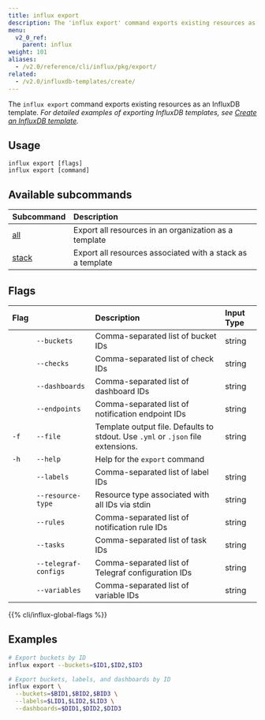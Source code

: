 ```yaml
---
title: influx export
description: The 'influx export' command exports existing resources as an InfluxDB template.
menu:
  v2_0_ref:
    parent: influx
weight: 101
aliases:
  - /v2.0/reference/cli/influx/pkg/export/
related:
  - /v2.0/influxdb-templates/create/
---
```


The `influx export` command exports existing resources as an InfluxDB template.
_For detailed examples of exporting InfluxDB templates, see
[Create an InfluxDB template](/v2.0/influxdb-templates/create/)._

## Usage
```
influx export [flags]
influx export [command]
```

## Available subcommands
| Subcommand                                        | Description                                                |
|:----------                                        |:-----------                                                |
| [all](/v2.0/reference/cli/influx/export/all/)     | Export all resources in an organization as a template      |
| [stack](/v2.0/reference/cli/influx/export/stack/) | Export all resources associated with a stack as a template |

## Flags

| Flag |                      | Description                                                                      | Input Type |
|:---- |:---                  |:-----------                                                                      |:---------- |
|      | `--buckets`          | Comma-separated list of bucket IDs                                               | string     |
|      | `--checks`           | Comma-separated list of check IDs                                                | string     |
|      | `--dashboards`       | Comma-separated list of dashboard IDs                                            | string     |
|      | `--endpoints`        | Comma-separated list of notification endpoint IDs                                | string     |
| `-f` | `--file`             | Template output file. Defaults to stdout. Use `.yml` or `.json` file extensions. | string     |
| `-h` | `--help`             | Help for the `export` command                                                    |            |
|      | `--labels`           | Comma-separated list of label IDs                                                | string     |
|      | `--resource-type`    | Resource type associated with all IDs via stdin                                  | string     |
|      | `--rules`            | Comma-separated list of notification rule IDs                                    | string     |
|      | `--tasks`            | Comma-separated list of task IDs                                                 | string     |
|      | `--telegraf-configs` | Comma-separated list of Telegraf configuration IDs                               | string     |
|      | `--variables`        | Comma-separated list of variable IDs                                             | string     |

{{% cli/influx-global-flags %}}

## Examples
```sh
# Export buckets by ID
influx export --buckets=$ID1,$ID2,$ID3

# Export buckets, labels, and dashboards by ID
influx export \
  --buckets=$BID1,$BID2,$BID3 \
  --labels=$LID1,$LID2,$LID3 \
  --dashboards=$DID1,$DID2,$DID3
```
